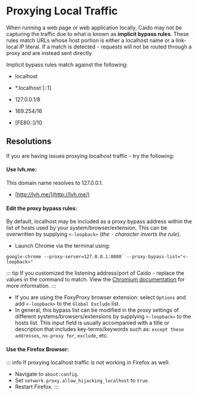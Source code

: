 # Proxying Local Traffic

When running a web page or web application locally, Caido may not be capturing the traffic due to what is known as **implicit bypass rules**. These rules match URLs whose host portion is either a localhost name or a link-local IP literal. If a match is detected - requests will not be routed through a proxy and are instead sent directly.

Implicit bypass rules match against the following:

- localhost

- *.localhost [::1]

- 127.0.0.1/8

- 169.254/16

- [FE80::]/10

## Resolutions

If you are having issues proxying localhost traffic - try the following:

#### Use lvh.me:

This domain name resolves to 127.0.0.1.

- [http://lvh.me/](http://lvh.me/)

#### Edit the proxy bypass rules:

By default, localhost may be included as a proxy bypass address within the list of hosts used by your system/browser/extension. This can be overwritten by supplying `<-loopback>` (_the `-` character inverts the rule_).

- Launch Chrome via the terminal using:

```
google-chrome --proxy-server=127.0.0.1:8080` --proxy-bypass-list="<-loopback>"
```

::: tip
If you customized the listening address/port of Caido - replace the values in the command to match. View the [Chromium documentation](https://chromium.googlesource.com/chromium/src/+/HEAD/net/docs/proxy.md#Overriding-the-implicit-bypass-rules) for more information.
:::

- If you are using the FoxyProxy browser extension: select `Options` and add `<-loopback>` to the `Global Exclude` list.
- In general, this bypass list can be modified in the proxy settings of different systems/browsers/extensions by supplying `<-loopback>` to the hosts list. This input field is usually accompanied with a title or description that includes key-terms/keywords such as: `except these addresses`, `no-proxy for`, `exclude`, etc.

#### Use the Firefox Browser:

::: info
If proxying localhost traffic is not working in Firefox as well:

- Navigate to `about:config`.
- Set `network.proxy.allow_hijacking_localhost` to `true`.
- Restart Firefox.
:::
